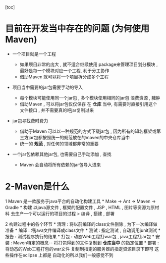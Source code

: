 [toc]
# 目前在开发当中存在的问题 (为何使用Maven)

* 一个项目就是一个工程
    * 如果项目非常的庞大 , 就不适合继续使用 package来管理项目划分模块 , 最好是每一个模块对应一个工程, 利于分工协作
    * 借助Maven 就可以将一个项目拆分成多个工程

* 项目当中需要的jar包需要手动的导入
    * 每个模块可能使用同一个jar包 , 多个模块使用相同的jar包 浪费资源 , 臃肿
    * 借助Maven , 可以将jar包仅仅保存 在 **仓库** 当中, 有需要时直接引用这个文件接口 , 并不需要真的吧jar复制过来

* jar包寻找费时费力
    * 借助于Maven 可以以一种规范的方式下载jar包 , 因为所有的知名框架或第三方jar包都按照统一的规范放在的maven的中央仓库当中
    * 统一的 **规范** , 对任何的领域都非常的重要

* 一个jar包依赖其他jar包, 也需要自己手动添加 , 查找
    * Maven 会自动将所有依赖的jar包导入进来

# 2-Maven是什么
1 Maven 是一款服务于java平台的自动化构建工具
	* Make -> Ant -> Maven -> Gradle
	* 构建
		以java源文件 , 框架的配置文件 , JSP , HTML , 图片等资源为原材料
		去生产一个可以运行的项目的过程
			> 编译 , 搭建 , 部署

2 构建过程中的各个环节
	* 清理 : 将以前编译的class文件删除 , 为下一次编译做准备
	* 编译 : 将java文件编译成class文件
	* 测试 : 指定测试 , 自动调用junit测试
	* 报告 : 测试程序执行的结果
	* 打包 : 动态Web工程打war包 , java工程打jar包
	* 安装 : Maven特定的概念-- 将打包得到的文件复制到 **仓库当中** 的指定位置
	* 部署 : 将动态的Web工程打包的war文件 复制到指定的服务器的指定资源目录下即可
	这些操作在eclipse 上都是 自动化的所以我们一般感觉不到
